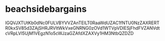 # beachsidebargains

IGQVJXTUtKb0dNc0FULVBYVVZAnTElLT0RaaWdUZAC1fNTU0NzZAXRERTR0kxSV85d3ZAjSHRJRVItWkVxeGNRNG0zOVd1WTVpVDlESjFhdFVZANVdtcVRpLVl5UjM1VEgzN1o5cWJzaGZAfdXZAXVy1HM3NtbQZDZD

